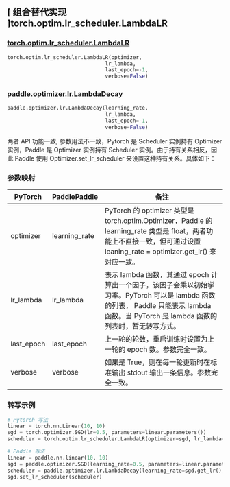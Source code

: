 ## [ 组合替代实现 ]torch.optim.lr_scheduler.LambdaLR

### [torch.optim.lr_scheduler.LambdaLR](https://pytorch.org/docs/stable/generated/torch.optim.lr_scheduler.LambdaLR.html)

```python
torch.optim.lr_scheduler.LambdaLR(optimizer,
                                lr_lambda,
                                last_epoch=-1,
                                verbose=False)
```

### [paddle.optimizer.lr.LambdaDecay](https://www.paddlepaddle.org.cn/documentation/docs/zh/develop/api/paddle/optimizer/lr/LambdaDecay_cn.html)

```python
paddle.optimizer.lr.LambdaDecay(learning_rate,
                                lr_lambda,
                                last_epoch=-1,
                                verbose=False)
```

两者 API 功能一致, 参数用法不一致，Pytorch 是 Scheduler 实例持有 Optimizer 实例，Paddle 是 Optimizer 实例持有 Scheduler 实例。由于持有关系相反，因此 Paddle 使用 Optimizer.set_lr_scheduler 来设置这种持有关系。具体如下：

### 参数映射

| PyTorch | PaddlePaddle | 备注                                                                                       |
| ------- | ------------ | ------------------------------------------------------------------------------------------ |
| optimizer     | learning_rate       | PyTorch 的 optimizer 类型是 torch.optim.Optimizer，Paddle 的 learning_rate 类型是 float，两者功能上不直接一致，但可通过设置 leaning_rate = optimizer.get_lr() 来对应一致。  |
| lr_lambda     | lr_lambda       | 表示 lambda 函数，其通过 epoch 计算出一个因子，该因子会乘以初始学习率。PyTorch 可以是 lambda 函数的列表， Paddle 只能表示 lambda 函数。当 PyTorch 是 lambda 函数的列表时，暂无转写方式。 |
| last_epoch     | last_epoch       | 上一轮的轮数，重启训练时设置为上一轮的 epoch 数。参数完全一致。       |
| verbose     | verbose       | 如果是 True，则在每一轮更新时在标准输出 stdout 输出一条信息。参数完全一致。  |

### 转写示例
```python
# Pytorch 写法
linear = torch.nn.Linear(10, 10)
sgd = torch.optimizer.SGD(lr=0.5, parameters=linear.parameters())
scheduler = torch.optim.lr_scheduler.LambdaLR(optimizer=sgd, lr_lambda=lambda x:0.95**x)

# Paddle 写法
linear = paddle.nn.linear(10, 10)
sgd = paddle.optimizer.SGD(learning_rate=0.5, parameters=linear.parameters())
scheduler = paddle.optimizer.lr.LambdaDecay(learning_rate=sgd.get_lr(), lr_lambda=lambda x:0.95**x)
sgd.set_lr_scheduler(scheduler)
```
